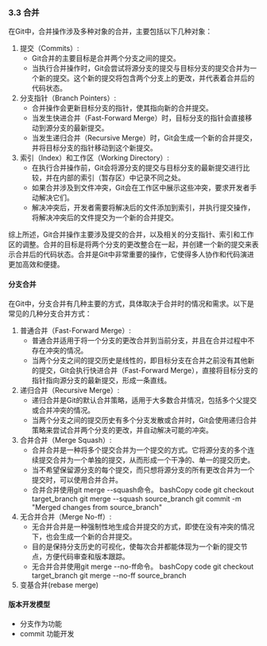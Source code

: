 ### 3.3 合并
在Git中，合并操作涉及多种对象的合并，主要包括以下几种对象：

1. 提交（Commits）:
   - Git合并的主要目标是合并两个分支之间的提交。
   - 当执行合并操作时，Git会尝试将源分支的提交与目标分支的提交合并为一个新的提交。这个新的提交将包含两个分支上的更改，并代表着合并后的代码状态。
2. 分支指针（Branch Pointers）:
   - 合并操作会更新目标分支的指针，使其指向新的合并提交。
   - 当发生快进合并（Fast-Forward Merge）时，目标分支的指针会直接移动到源分支的最新提交。
   - 当发生递归合并（Recursive Merge）时，Git会生成一个新的合并提交，并将目标分支的指针移动到这个新提交。
3. 索引（Index）和工作区（Working Directory）:
   - 在执行合并操作前，Git会将源分支的提交与目标分支的最新提交进行比较，并在内部的索引（暂存区）中记录不同之处。
   - 如果合并涉及到文件冲突，Git会在工作区中展示这些冲突，要求开发者手动解决它们。
   - 解决冲突后，开发者需要将解决后的文件添加到索引，并执行提交操作，将解决冲突后的文件提交为一个新的合并提交。

综上所述，Git合并操作主要涉及提交的合并，以及相关的分支指针、索引和工作区的调整。合并的目标是将两个分支的更改整合在一起，并创建一个新的提交来表示合并后的代码状态。合并是Git中非常重要的操作，它使得多人协作和代码演进更加高效和便捷。


#### 分支合并

在Git中，分支合并有几种主要的方式，具体取决于合并时的情况和需求。以下是常见的几种分支合并方式：

1. 普通合并（Fast-Forward Merge）:
   - 普通合并适用于将一个分支的更改合并到当前分支，并且在合并过程中不存在冲突的情况。
   - 当两个分支之间的提交历史是线性的，即目标分支在合并之前没有其他新的提交，Git会执行快进合并（Fast-Forward Merge），直接将目标分支的指针指向源分支的最新提交，形成一条直线。
2. 递归合并（Recursive Merge）:
   - 递归合并是Git的默认合并策略，适用于大多数合并情况，包括多个父提交或合并冲突的情况。
   - 当两个分支之间的提交历史有多个分支发散或合并时，Git会使用递归合并策略来尝试合并两个分支的更改，并自动解决可能的冲突。
3. 合并合并（Merge Squash）:
   - 合并合并是一种将多个提交合并为一个提交的方式。它将源分支的多个连续提交合并为一个单独的提交，从而形成一个干净的、单一的提交历史。
   - 当不希望保留源分支的每个提交，而只想将源分支的所有更改合并为一个提交时，可以使用合并合并。
   - 合并合并使用git merge --squash命令。
       bashCopy code
       git checkout target_branch
       git merge --squash source_branch
       git commit -m "Merged changes from source_branch"
4. 无合并合并（Merge No-ff）:
   - 无合并合并是一种强制性地生成合并提交的方式，即使在没有冲突的情况下，也会生成一个新的合并提交。
   - 目的是保持分支历史的可视化，使每次合并都能体现为一个新的提交节点，方便代码审查和版本跟踪。
   - 无合并合并使用git merge --no-ff命令。
       bashCopy code
       git checkout target_branch
       git merge --no-ff source_branch
5. 变基合并(rebase merge)

#### 版本开发模型

- 分支作为功能
- commit 功能开发


